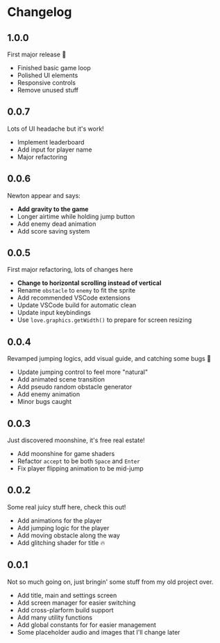 # Changelog

## 1.0.0

First major release 🥳

- Finished basic game loop
- Polished UI elements
- Responsive controls
- Remove unused stuff

## 0.0.7

Lots of UI headache but it's work!

- Implement leaderboard
- Add input for player name
- Major refactoring

## 0.0.6

Newton appear and says:

- **Add gravity to the game**
- Longer airtime while holding jump button
- Add enemy dead animation
- Add score saving system

## 0.0.5

First major refactoring, lots of changes here

- **Change to horizontal scrolling instead of vertical**
- Rename `obstacle` to `enemy` to fit the sprite
- Add recommended VSCode extensions
- Update VSCode build for automatic clean
- Update input keybindings
- Use `love.graphics.getWidth()` to prepare for screen resizing

## 0.0.4

Revamped jumping logics, add visual guide, and catching some bugs 🐛

- Update jumping control to feel more "natural"
- Add animated scene transition
- Add pseudo random obstacle generator
- Add enemy animation
- Minor bugs caught

## 0.0.3

Just discovered moonshine, it's free real estate!

- Add moonshine for game shaders
- Refactor `accept` to be both `Space` and `Enter`
- Fix player flipping animation to be mid-jump

## 0.0.2

Some real juicy stuff here, check this out!

- Add animations for the player
- Add jumping logic for the player
- Add moving obstacle along the way
- Add glitching shader for title 🔥

## 0.0.1

Not so much going on, just bringin' some stuff from my old project over.

- Add title, main and settings screen
- Add screen manager for easier switching
- Add cross-plarform build support
- Add many utility functions
- Add global constants for for easier management
- Some placeholder audio and images that I'll change later
